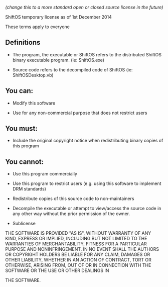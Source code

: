 *(change this to a more standard open or closed source license in the future)*

ShiftOS temporary license as of 1st December 2014

These terms apply to everyone

## Definitions

- The program, the executable or ShiftOS refers to the distributed ShiftOS binary executable program. (ie: ShiftOS.exe)
- Source code refers to the decompiled code of ShiftOS (ie: ShiftOSDesktop.vb)

## You can:

- Modify this software
- Use for any non-commercial purpose that does not restrict users

## You must:

- Include the original copyright notice when redistributing binary copies of this program

## You cannot:

- Use this program commercially
- Use this program to restrict users (e.g. using this software to implement DRM standards)
- Redistribute copies of this source code to non-maintainers
- Decompile the executable or attempt to view/access the source code in any other way without the prior permission of the owner. 
- Sublicense


THE SOFTWARE IS PROVIDED "AS IS", WITHOUT WARRANTY OF ANY KIND, EXPRESS OR IMPLIED, INCLUDING BUT NOT LIMITED TO THE WARRANTIES OF MERCHANTABILITY, FITNESS FOR A PARTICULAR PURPOSE AND NONINFRINGEMENT. IN NO EVENT SHALL THE AUTHORS OR COPYRIGHT HOLDERS BE LIABLE FOR ANY CLAIM, DAMAGES OR OTHER LIABILITY, WHETHER IN AN ACTION OF CONTRACT, TORT OR OTHERWISE, ARISING FROM, OUT OF OR IN CONNECTION WITH THE SOFTWARE OR THE USE OR OTHER DEALINGS IN
THE SOFTWARE.
